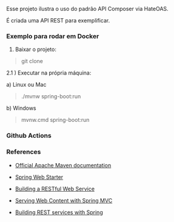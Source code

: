 Esse projeto ilustra o uso do padrão API Composer via HateOAS.

É criada uma API REST para exemplificar.

### Exemplo para rodar em Docker

1) Baixar o projeto: 
> git clone

2.1 ) Executar na própria máquina: 

a) Linux ou Mac
> ./mvnw spring-boot:run

b) Windows
> mvnw.cmd spring-boot:run

### Github Actions

    
### References

* [Official Apache Maven documentation](https://maven.apache.org/guides/index.html)
* [Spring Web Starter](https://docs.spring.io/spring-boot/docs/{bootVersion}/reference/htmlsingle/#boot-features-developing-web-applications)

* [Building a RESTful Web Service](https://spring.io/guides/gs/rest-service/)
* [Serving Web Content with Spring MVC](https://spring.io/guides/gs/serving-web-content/)
* [Building REST services with Spring](https://spring.io/guides/tutorials/bookmarks/)

